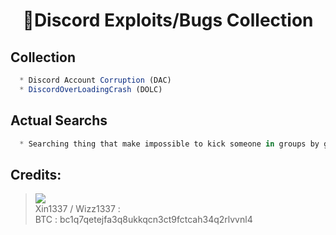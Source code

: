 <h1 align="center">🍒Discord Exploits/Bugs Collection</h1>

##  Collection
```js
  * Discord Account Corruption (DAC)
  * DiscordOverLoadingCrash (DOLC)
```

##  Actual Searchs
```csharp
  * Searching thing that make impossible to kick someone in groups by group owner
```


##  Credits:
 > [![](https://cdn.discordapp.com/avatars/916040642369552414/a_1b5cc1dee6489570f593d1117a775fc7.gif?size=40)](https://github.com/wizz1337) <br>Xin1337 / Wizz1337 :
 <br>BTC : bc1q7qetejfa3q8ukkqcn3ct9fctcah34q2rlvvnl4

